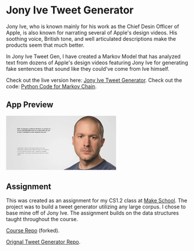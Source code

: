 # Jony Ive Tweet Generator

Jony Ive, who is known mainly for his work as the Chief Desin Officer of Apple,
is also known for narrating several of Apple's design videos. His soothing
voice, British tone, and well articulated descriptions make the products seem
that much better.

In Jony Ive Tweet Gen, I have created a Markov Model that has analyzed text
from dozens of Apple's design videos featuring Jony Ive for generating fake
sentences that sound like they could've come from Ive himself.

Check out the live version here:
[Jony Ive Tweet Generator](https://jony-ive-tweet-generator.herokuapp.com).
Check out the code: [Python Code for Markov Chain](MarkovChain.py).

## App Preview

<img src="../../images/jony-ive.png" width="60%"/>

## Assignment

This was created as an assignment for my CS1.2 class at
[Make School](https://makeschool.com). The project was to build a tweet
generator utilizing any large corpus. I chose to base mine off of Jony
Ive. The assignment builds on the data structures taught throughout the
course.

[Course Repo](https://github.com/jshams/CS-1.2-How-Data-Structures-Work)
(forked).

[Orignal Tweet Generator Repo](https://github.com/jshams/Tweet-Generator).
